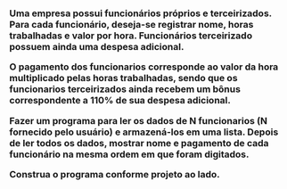 <div>
    <h3>
        <p> Uma empresa possui funcionários próprios e terceirizados. Para cada funcionário, deseja-se registrar nome, horas trabalhadas e valor por hora. Funcionários terceirizado possuem ainda uma despesa adicional.</p>
        <p>O pagamento dos funcionarios corresponde ao valor da hora multiplicado pelas horas trabalhadas, sendo que os funcionarios terceirizados ainda recebem um bônus correspondente a 110% de sua despesa adicional.</p>
        <p>Fazer um programa para ler os dados de N funcionarios (N fornecido pelo usuário) e armazená-los em uma lista. Depois de ler todos os dados, mostrar nome e pagamento de cada funcionário na mesma ordem em que foram digitados.</p>
        <p>Construa o programa conforme projeto ao lado.</p>
    </h3>
</div>